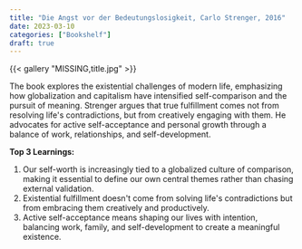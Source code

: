 ```yaml
---
title: "Die Angst vor der Bedeutungslosigkeit, Carlo Strenger, 2016"
date: 2023-03-10
categories: ["Bookshelf"]
draft: true
---
```


{{< gallery "MISSING,title.jpg" >}}

The book explores the existential challenges of modern life, emphasizing how globalization and capitalism have intensified self-comparison and the pursuit of meaning. Strenger argues that true fulfillment comes not from resolving life's contradictions, but from creatively engaging with them. He advocates for active self-acceptance and personal growth through a balance of work, relationships, and self-development.

**Top 3 Learnings:**

1. Our self-worth is increasingly tied to a globalized culture of comparison, making it essential to define our own central themes rather than chasing external validation.
2. Existential fulfillment doesn't come from solving life's contradictions but from embracing them creatively and productively.
3. Active self-acceptance means shaping our lives with intention, balancing work, family, and self-development to create a meaningful existence.
